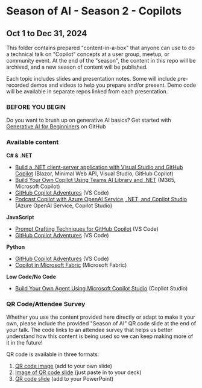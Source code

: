 # Season of AI - Season 2 - Copilots

## Oct 1 to Dec 31, 2024

This folder contains prepared "content-in-a-box" that anyone can use to do a technical talk on "Copilot" concepts at a user group, meetup, or community event. At the end of the "season", the content in this repo will be archived, and a new season of content will be published.

Each topic includes slides and presentation notes. Some will include pre-recorded demos and videos to help you prepare and/or present. Demo code will be available in separate repos linked from each presentation.

### BEFORE YOU BEGIN

Do you want to brush up on generative AI basics? Get started with [Generative AI for Beginniners](https://microsoft.github.io/generative-ai-for-beginners/) on GitHub

### Available content
**C# & .NET**
- [Build a .NET client-server application with Visual Studio and GitHub Copilot](./client-server-app-vs-copilot-dotnet.md) (Blazor, Minimal Web API, Visual Studio, GitHub Copilot)
- [Build Your Own Copilot Using Teams AI Library and .NET](./build-your-own-copilot-teams-ai-library.md) (M365, Microsoft Copilot)
- [GitHub Copilot Adventures](https://github.com/microsoft/community-content/blob/main/SeasonOfAI-S2-Copilots/github-copilot-adventures.md) (VS Code)
- [Podcast Copilot with Azure OpenAI Service, .NET, and Copilot Studio](./podcast-copilot-azure-openai-dotnet-copilot-studio.md) (Azure OpenAI Service, Copilot Studio)

**JavaScript** 
- [Prompt Crafting Techniques for GitHub Copilot](./prompt-crafting-techniques-github-copilot.md) (VS Code)
- [GitHub Copilot Adventures](https://github.com/microsoft/community-content/blob/main/SeasonOfAI-S2-Copilots/github-copilot-adventures.md) (VS Code)

**Python**
- [GitHub Copilot Adventures](https://github.com/microsoft/community-content/blob/main/SeasonOfAI-S2-Copilots/github-copilot-adventures.md) (VS Code)
- [Copilot in Microsoft Fabric](./copilot-in-microsoft-fabric.md) (Microsoft Fabric)

**Low Code/No Code**
- [Build Your Own Agent Using Microsoft Copilot Studio](./build-your-own-agent-with-microsoft-copilot-studio.md) (Copilot Studio)

### QR Code/Attendee Survey

Whether you use the content provided here directly or adapt to make it your own, please include the provided "Season of AI" QR code slide at the end of your talk. The code links to an attendee survey that helps us better understand how this content is being used so we can keep making more of it in the future!

QR code is available in three formats:

1. [QR code image](SeasonOfAI-AttendeeSurvey-QR.png) (add to your own slide)
2. [Image of QR code slide](SeasonOfAI-AttendeeSurveyQR-Slide.png) (just paste in to your deck)
3. [QR code slide](SeasonOfAI-AttendeeSurveyQR-Slide.pptx) (add to your PowerPoint)
